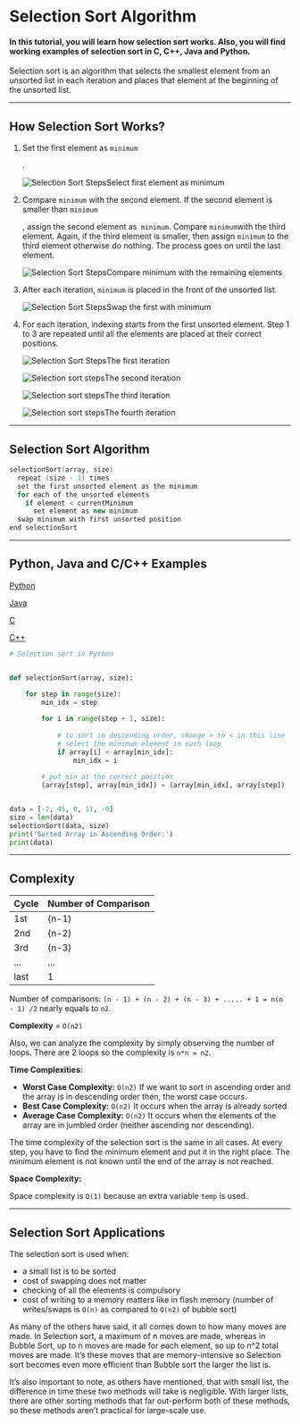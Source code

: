 # Selection Sort Algorithm

#### In this tutorial, you will learn how selection sort works. Also, you will find working examples of selection sort in C, C++, Java and Python.

Selection sort is an algorithm that selects the smallest element from an unsorted list in each iteration and places that element at the beginning of the unsorted list.

------

## How Selection Sort Works?

1. Set the first element as `minimum`

   .

   ![Selection Sort Steps](https://cdn.programiz.com/sites/tutorial2program/files/Selection-sort-0-initial-array.png)Select first element as minimum

2. Compare `minimum` with the second element. If the second element is smaller than `minimum`

   , assign the second element as` minimum`. Compare `minimum`with the third element. Again, if the third element is smaller, then assign `minimum` to the third element otherwise do nothing. The process goes on until the last element.

   ![Selection Sort Steps](https://cdn.programiz.com/sites/tutorial2program/files/Selection-sort-0-comparision.png)Compare minimum with the remaining elements

3. After each iteration, `minimum`  is placed in the front of the unsorted list.

   ![Selection Sort Steps](https://cdn.programiz.com/sites/tutorial2program/files/Selection-sort-0-swapping.png)Swap the first with minimum

4. For each iteration, indexing starts from the first unsorted element. Step 1 to 3 are repeated until all the elements are placed at their correct positions.

   ![Selection Sort Steps](https://cdn.programiz.com/sites/tutorial2program/files/Selection-sort-0.png)The first iteration

   ![Selection sort steps](https://cdn.programiz.com/sites/tutorial2program/files/Selection-sort-1.png)The second iteration

   ![Selection sort steps](https://cdn.programiz.com/sites/tutorial2program/files/Selection-sort-2.png)The third iteration

   ![Selection sort steps](https://cdn.programiz.com/sites/tutorial2program/files/Selection-sort-3_1.png)The fourth iteration

------

## Selection Sort Algorithm

```c++
selectionSort(array, size)
  repeat (size - 1) times
  set the first unsorted element as the minimum
  for each of the unsorted elements
    if element < currentMinimum
      set element as new minimum
  swap minimum with first unsorted position
end selectionSort
```

------

## Python, Java and C/C++ Examples

[Python](https://www.programiz.com/dsa/selection-sort#python-code)

[Java](https://www.programiz.com/dsa/selection-sort#java-code)

[C](https://www.programiz.com/dsa/selection-sort#c-code)

[C++](https://www.programiz.com/dsa/selection-sort#cpp-code)

```python
# Selection sort in Python


def selectionSort(array, size):
   
    for step in range(size):
        min_idx = step

        for i in range(step + 1, size):
         
            # to sort in descending order, change > to < in this line
            # select the minimum element in each loop
            if array[i] < array[min_idx]:
                min_idx = i
         
        # put min at the correct position
        (array[step], array[min_idx]) = (array[min_idx], array[step])


data = [-2, 45, 0, 11, -9]
size = len(data)
selectionSort(data, size)
print('Sorted Array in Ascending Order:')
print(data)
```

------

## Complexity

| Cycle | Number of Comparison |
| :---- | :------------------- |
| 1st   | (n-1)                |
| 2nd   | (n-2)                |
| 3rd   | (n-3)                |
| ...   | ...                  |
| last  | 1                    |

Number of comparisons: `(n - 1) + (n - 2) + (n - 3) + ..... + 1 = n(n - 1) /2` nearly equals to `n2`.

**Complexity** = `O(n2)`

Also, we can analyze the complexity by simply observing the number of loops. There are 2 loops so the complexity is `n*n = n2`.

**Time Complexities:**

- **Worst Case Complexity:** `O(n2)`
  If we want to sort in ascending order and the array is in descending order then, the worst case occurs.
- **Best Case Complexity:** `O(n2)`
  It occurs when the array is already sorted
- **Average Case Complexity:** `O(n2)`
  It occurs when the elements of the array are in jumbled order (neither ascending nor descending).



The time complexity of the selection sort is the same in all cases. At every step, you have to find the minimum element and put it in the right place. The minimum element is not known until the end of the array is not reached.

**Space Complexity:**

Space complexity is `O(1)` because an extra variable `temp` is used.

------

## Selection Sort Applications

The selection sort is used when:

- a small list is to be sorted
- cost of swapping does not matter
- checking of all the elements is compulsory
- cost of writing to a memory matters like in flash memory (number of writes/swaps is `O(n)` as compared to `O(n2)` of bubble sort)



As many of the others have said, it all comes down to how many moves are made. In Selection sort, a maximum of n moves are made, whereas in Bubble Sort, up to n moves are made for each element, so up to n^2 total moves are made. It’s these moves that are memory-intensive so Selection sort becomes even more efficient than Bubble sort the larger the list is.

It’s also important to note, as others have mentioned, that with small list, the difference in time these two methods will take is negligible. With larger lists, there are other sorting methods that far out-perform both of these methods, so these methods aren’t practical for large-scale use.
